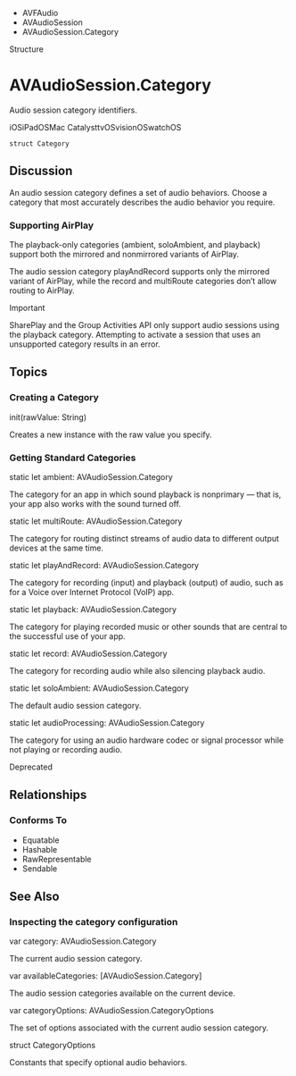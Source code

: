 

- AVFAudio
- AVAudioSession
-  AVAudioSession.Category 

Structure

# AVAudioSession.Category

Audio session category identifiers.

iOSiPadOSMac CatalysttvOSvisionOSwatchOS

``` source
struct Category
```

## Discussion

An audio session category defines a set of audio behaviors. Choose a category that most accurately describes the audio behavior you require.

### Supporting AirPlay

The playback-only categories (ambient, soloAmbient, and playback) support both the mirrored and nonmirrored variants of AirPlay.

The audio session category playAndRecord supports only the mirrored variant of AirPlay, while the record and multiRoute categories don’t allow routing to AirPlay.

Important

SharePlay and the Group Activities API only support audio sessions using the playback category. Attempting to activate a session that uses an unsupported category results in an error.

## Topics

### Creating a Category

init(rawValue: String)

Creates a new instance with the raw value you specify.

### Getting Standard Categories

static let ambient: AVAudioSession.Category

The category for an app in which sound playback is nonprimary — that is, your app also works with the sound turned off.

static let multiRoute: AVAudioSession.Category

The category for routing distinct streams of audio data to different output devices at the same time.

static let playAndRecord: AVAudioSession.Category

The category for recording (input) and playback (output) of audio, such as for a Voice over Internet Protocol (VoIP) app.

static let playback: AVAudioSession.Category

The category for playing recorded music or other sounds that are central to the successful use of your app.

static let record: AVAudioSession.Category

The category for recording audio while also silencing playback audio.

static let soloAmbient: AVAudioSession.Category

The default audio session category.

static let audioProcessing: AVAudioSession.Category

The category for using an audio hardware codec or signal processor while not playing or recording audio.

Deprecated

## Relationships

### Conforms To

- Equatable
- Hashable
- RawRepresentable
- Sendable

## See Also

### Inspecting the category configuration

var category: AVAudioSession.Category

The current audio session category.

var availableCategories: [AVAudioSession.Category]

The audio session categories available on the current device.

var categoryOptions: AVAudioSession.CategoryOptions

The set of options associated with the current audio session category.

struct CategoryOptions

Constants that specify optional audio behaviors.


